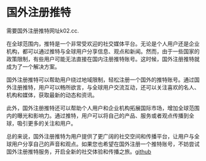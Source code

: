 # 国外注册推特

需要国外注册推特网址k02.cc.

在全球范围内，推特是一个非常受欢迎的社交媒体平台。无论是个人用户还是企业机构，都可以通过推特与全球用户分享信息、观点和新闻。然而，由于一些国家的政策限制，有些用户可能无法直接在国内注册推特账号。这时候，国外注册推特就成为了一个解决方案。

国外注册推特可以帮助用户绕过地域限制，轻松注册一个国外的推特账号。通过国外注册推特，用户可以畅所欲言，与全球用户交流互动，还可以关注喜欢的名人、机构和媒体，获取最新的动态和资讯。

此外，国外注册推特还可以帮助个人用户和企业机构拓展国际市场，增加全球范围内的曝光和影响力。通过推特，用户可以将自己的产品、服务或者观点传播到全球，吸引更多的关注和用户。

总的来说，国外注册推特为用户提供了更广阔的社交空间和传播平台，让用户与全球用户分享自己的声音和观点。如果您也希望在国外注册一个推特账号，不妨尝试国外注册推特服务，开启全新的社交体验和传播之旅。[github](https://github.com)